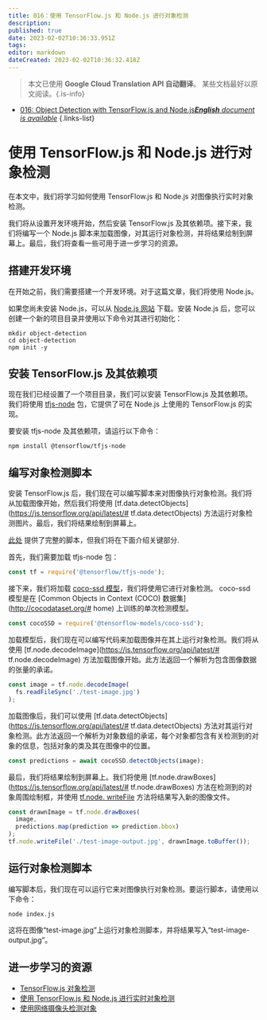 ```yaml
---
title: 016：使用 TensorFlow.js 和 Node.js 进行对象检测
description: 
published: true
date: 2023-02-02T10:36:33.951Z
tags: 
editor: markdown
dateCreated: 2023-02-02T10:36:32.418Z
---
```


> 本文已使用 **Google Cloud Translation API 自动翻译**。
某些文档最好以原文阅读。{.is-info}



- [016: Object Detection with TensorFlow.js and Node.js***English** document is available*](/en/Knowledge-base/TensorFlow-js/Learning/016-object-detection-with-tensorflow-js-and-node-js)
{.links-list}


# 使用 TensorFlow.js 和 Node.js 进行对象检测

在本文中，我们将学习如何使用 TensorFlow.js 和 Node.js 对图像执行实时对象检测。

我们将从设置开发环境开始，然后安装 TensorFlow.js 及其依赖项。接下来，我们将编写一个 Node.js 脚本来加载图像，对其运行对象检测，并将结果绘制到屏幕上。最后，我们将查看一些可用于进一步学习的资源。

## 搭建开发环境

在开始之前，我们需要搭建一个开发环境。对于这篇文章，我们将使用 Node.js。

如果您尚未安装 Node.js，可以从 [Node.js 网站](https://nodejs.org/en/) 下载。安装 Node.js 后，您可以创建一个新的项目目录并使用以下命令对其进行初始化：

```
mkdir object-detection
cd object-detection
npm init -y
```

## 安装 TensorFlow.js 及其依赖项

现在我们已经设置了一个项目目录，我们可以安装 TensorFlow.js 及其依赖项。我们将使用 [tfjs-node](https://www.npmjs.com/package/@tensorflow/tfjs-node) 包，它提供了可在 Node.js 上使用的 TensorFlow.js 的实现。

要安装 tfjs-node 及其依赖项，请运行以下命令：

```
npm install @tensorflow/tfjs-node
```

## 编写对象检测脚本

安装 TensorFlow.js 后，我们现在可以编写脚本来对图像执行对象检测。我们将从加载图像开始，然后我们将使用 [tf.data.detectObjects](https://js.tensorflow.org/api/latest/# tf.data.detectObjects) 方法运行对象检测图片。最后，我们将结果绘制到屏幕上。

[此处](https://github.com/tensorflow/tfjs-models/blob/master/tfjs-models/src/object_detection/index.js) 提供了完整的脚本，但我们将在下面介绍关键部分.

首先，我们需要加载 tfjs-node 包：

```javascript
const tf = require('@tensorflow/tfjs-node');
```

接下来，我们将加载 [coco-ssd 模型](https://github.com/tensorflow/tfjs-models/tree/master/tfjs-models/detection)，我们将使用它进行对象检测。 coco-ssd 模型是在 [Common Objects in Context (COCO) 数据集](http://cocodataset.org/# home) 上训练的单次检测模型。

```javascript
const cocoSSD = require('@tensorflow-models/coco-ssd');
```

加载模型后，我们现在可以编写代码来加载图像并在其上运行对象检测。我们将从使用 [tf.node.decodeImage](https://js.tensorflow.org/api/latest/# tf.node.decodeImage) 方法加载图像开始。此方法返回一个解析为包含图像数据的张量的承诺。

```javascript
const image = tf.node.decodeImage(
  fs.readFileSync('./test-image.jpg')
);
```

加载图像后，我们可以使用 [tf.data.detectObjects](https://js.tensorflow.org/api/latest/# tf.data.detectObjects) 方法对其运行对象检测。此方法返回一个解析为对象数组的承诺，每个对象都包含有关检测到的对象的信息，包括对象的类及其在图像中的位置。

```javascript
const predictions = await cocoSSD.detectObjects(image);
```

最后，我们将结果绘制到屏幕上。我们将使用 [tf.node.drawBoxes](https://js.tensorflow.org/api/latest/# tf.node.drawBoxes) 方法在检测到的对象周围绘制框，并使用 [tf.node. writeFile](https://js.tensorflow.org/api/latest/#tf.node.writeFile) 方法将结果写入新的图像文件。

```javascript
const drawnImage = tf.node.drawBoxes(
  image,
  predictions.map(prediction => prediction.bbox)
);
tf.node.writeFile('./test-image-output.jpg', drawnImage.toBuffer());
```

## 运行对象检测脚本

编写脚本后，我们现在可以运行它来对图像执行对象检测。要运行脚本，请使用以下命令：

```
node index.js
```

这将在图像“test-image.jpg”上运行对象检测脚本，并将结果写入“test-image-output.jpg”。

## 进一步学习的资源

- [TensorFlow.js 对象检测](https://js.tensorflow.org/tutorials/object-detection.html)
- [使用 TensorFlow.js 和 Node.js 进行实时对象检测](https://www.twilio.com/blog/real-time-object-detection-tensorflow-js-node-js)
- [使用网络摄像头检测对象](https://codelabs.developers.google.com/codelabs/tensorflowjs-object-detection/index.html)